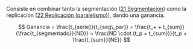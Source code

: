 Consiste en combinar tanto la segmentación ([21 Segmentación](21%20Segmentación.md)) como la replicación ([22 Replicación (paralelismo)](22%20Replicación%20(paralelismo).md)), dando una ganancia.

$$ Ganancia = \frac{t_{serie}}{t_{seg\_par}} = \frac{t_+ + t_{sum}}{\frac{t_{segmentado}}{ND}} = \frac{ND \cdot (t_p + t_{sum})}{t_p + \frac{t_{sum}}{NE}} $$